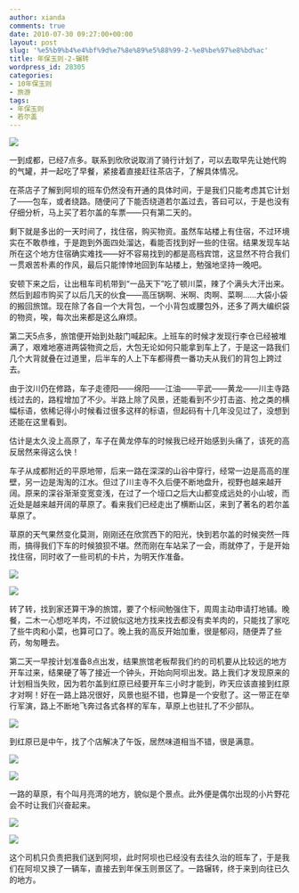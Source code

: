 ```yaml
---
author: xianda
comments: true
date: 2010-07-30 09:27:00+00:00
layout: post
slug: '%e5%b9%b4%e4%bf%9d%e7%8e%89%e5%88%99-2-%e8%be%97%e8%bd%ac'
title: 年保玉则-2-辗转
wordpress_id: 28305
categories:
- 10年保玉则
- 旅游
tags:
- 年保玉则
- 若尔盖
---
```


![](http://pic.yupoo.com/wxda/BtxXS4tr/medish.jpg)

 

一到成都，已经7点多。联系到欣欣说取消了骑行计划了，可以去取早先让她代购的气罐，并一起吃了早餐，紧接着直接赶往茶店子，了解具体情况。

 

在茶店子了解到阿坝的班车仍然没有开通的具体时间，于是我们只能考虑其它计划了——包车，或者绕路。随便问了下能否绕道若尔盖过去，答曰可以，于是也没有仔细分析，马上买了若尔盖的车票——只有第二天的。

 

剩下就是多出的一天时间了，找住宿，购买物资。虽然车站楼上有住宿，不过环境实在不敢恭维，于是跑到外面四处溜达，看能否找到好一些的住宿。结果发现车站所在这个地方住宿确实难找——好不容易找到的都是高档宾馆，这显然不符合我们一贯艰苦朴素的作风，最后只能悻悻地回到车站楼上，勉强地坚持一晚吧。

 

安顿下来之后，让出租车司机带到“一品天下”吃了顿川菜，辣了个满头大汗出来。然后到超市购买了以后几天的伙食——高压锅啊、米啊、肉啊、菜啊……大袋小袋的搬回旅馆。现在除了各自一个大背包，一个小背包或腰包外，还多了两大编织袋的物资，唉，每次出来都是这么麻烦。

 

第二天5点多，旅馆便开始到处敲门喊起床。上班车的时候才发现行李仓已经被堆满了，艰难地塞进两袋物资之后，大包无论如何只能拿到车上了，于是这一路我们几个大背就叠在过道里，后半车的人上下车都得费一番功夫从我们的背包上跨过去。

   <!-- more -->    

由于汶川仍在修路，车子走德阳——绵阳——江油——平武——黄龙——川主寺路线过去的，路程增加了不少。半路上除了风景，还能看到不少打击盗、抢之类的横幅标语，依稀记得小时候看过很多这样的标语，但起码有十几年没见过了，没想到还能在这里看到。

 

估计是太久没上高原了，车子在黄龙停车的时候我已经开始感到头痛了，该死的高反居然来得这么快！

 

车子从成都附近的平原地带，后来一路在深深的山谷中穿行，经常一边是高高的崖壁，另一边是淘淘的江水。但过了川主寺不久后便不断地盘升，视野也越来越开阔。原来的深谷渐渐变宽变浅，在过了一个垭口之后大山都变成远处的小山坡，而近处是越来越开阔的草原了。看来我们已经走出了横断山区，来到了著名的若尔盖草原了。

 

草原的天气果然变化莫测，刚刚还在欣赏西下的阳光，快到若尔盖的时候突然一阵雨，搞得我们下车的时候狼狈不堪。然而刚在车站呆了一会，雨就停了，于是开始找住宿，同时收了一些司机的卡片，为明天作准备。

 

![](http://pic.yupoo.com/wxda/BtxXEHnG/medish.jpg)

 

![](http://pic.yupoo.com/wxda/BtxXGpIs/medish.jpg)

 

转了转，找到家还算干净的旅馆，要了个标间勉强住下，周周主动申请打地铺。晚餐，二木一心想吃羊肉，不过貌似这地方找来找去都没有卖羊肉的，只能找了家吃了些牛肉和小菜，也算可口了。晚上我的高反开始加重，很是郁闷，随便弄了些药，匆匆睡去。

 

第二天一早按计划准备8点出发，结果旅馆老板帮我们约的司机要从比较远的地方开车过来，结果硬了等了接近一个钟头，开始向阿坝出发。路上我们才发现原来的计划相当失败，因为若尔盖到红原已经要开车三小时才能到，昨天应该直接到红原才对啊！好在一路上路况很好，风景也挺不错，也算是一个安慰了。这一带正在举行军演，路上不断地飞奔过各式各样的军车，草原上也驻扎了不少部队。

 

![](http://pic.yupoo.com/wxda/BtxXJyHk/medish.jpg)

 

到红原已是中午，找了个店解决了午饭，居然味道相当不错，很是满意。

 

![](http://pic.yupoo.com/wxda/BtxXMHIo/medish.jpg)

 

![](http://pic.yupoo.com/wxda/BtSATOeK/medish.jpg)

 

一路的草原，有个叫月亮湾的地方，貌似是个景点。此外便是偶尔出现的小片野花会不时让我们兴奋起来。

 

![](http://pic.yupoo.com/wxda/BtxXOpjZ/medish.jpg)

 

![](http://pic.yupoo.com/wxda/BtxXQv7Z/medish.jpg)

 

这个司机只负责把我们送到阿坝，此时阿坝也已经没有去往久治的班车了，于是我们在阿坝又换了一辆车，直接去到年保玉则景区了。一路辗转，终于来到向往已久的地方。
